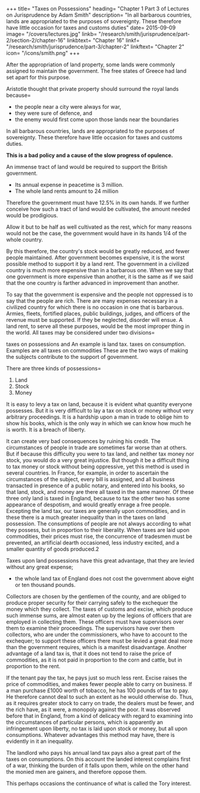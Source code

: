 +++
title=  "Taxes on Possessions"
heading=  "Chapter 1 Part 3 of Lectures on Jurisprudence by Adam Smith"
description=  "In all barbarous countries, lands are appropriated to the purposes of sovereignty. These therefore have little occasion for taxes and customs duties"
date=  2015-09-09
image=  "/covers/lectures.jpg"
linkb=  "/research/smith/jurisprudence/part-2/section-2/chapter-16"
linkbtext=  "Chapter 16"
linkf=  "/research/smith/jurisprudence/part-3/chapter-2"
linkftext=  "Chapter 2"
icon=  "/icons/smith.png"
+++


After the appropriation of land property, some lands were commonly assigned to maintain the government. The free states of Greece had land set apart for this purpose.

Aristotle thought that private property should surround the royal lands because= 
- the people near a city were always for war,
- they were sure of defence, and
- the enemy would first come upon those lands near the boundaries

In all barbarous countries, lands are appropriated to the purposes of sovereignty. These therefore have little occasion for taxes and customs duties.

**This is a bad policy and a cause of the slow progress of opulence.**

An immense tract of land would be required to support the British government.
- Its annual expense in peacetime is 3 million.
- The whole land rents amount to 24 million

Therefore the government must have 12.5% in its own hands. If we further conceive how such a tract of land would be cultivated, the amount needed would be prodigious.

Allow it but to be half as well cultivated as the rest, which for many reasons would not be the case, the government would have in its hands 1/4 of the whole country.

By this therefore, the country's stock would be greatly reduced, and fewer people maintained.
After government becomes expensive, it is the worst possible method to support it by a land rent.
The government in a civilized country is much more expensive than in a barbarous one.
When we say that one government is more expensive than another, it is the same as if we said that the one country is farther advanced in improvement than another.

To say that the government is expensive and the people not oppressed is to say that the people are rich.
There are many expenses necessary in a civilized country for which there is no occasion in one that is barbarous.
Armies, fleets, fortified places, public buildings, judges, and officers of the revenue must be supported.
If they be neglected, disorder will ensue.
A land rent, to serve all these purposes, would be the most improper thing in the world.
All taxes may be considered under two divisions= 

taxes on possessions and
An example is land tax.
taxes on consumption.
Examples are all taxes on commodities
These are the two ways of making the subjects contribute to the support of government.

There are three kinds of possessions= 
1. Land
2. Stock
3. Money

It is easy to levy a tax on land, because it is evident what quantity everyone possesses. But it is very difficult to lay a tax on stock or money without very arbitrary proceedings. It is a hardship upon a man in trade to oblige him to show his books, which is the only way in which we can know how much he is worth. It is a breach of liberty.

It can create very bad consequences by ruining his credit. The circumstances of people in trade are sometimes far worse than at others.
But if because this difficulty you were to tax land, and neither tax money nor stock, you would do a very great injustice.
But though it be a difficult thing to tax money or stock without being oppressive, yet this method is used in several countries.
In France, for example, in order to ascertain the circumstances of the subject, every bill is assigned, and all business transacted in presence of a public notary, and entered into his books, so that land, stock, and money are there all taxed in the same manner.
Of these three only land is taxed in England, because to tax the other two has some appearance of despotism, and would greatly enrage a free people.
Excepting the land tax, our taxes are generally upon commodities, and in these there is a much greater inequality than in the taxes on land possession.
The consumptions of people are not always according to what they possess, but in proportion to their liberality.
When taxes are laid upon commodities, their prices must rise, the concurrence of tradesmen must be prevented, an artificial dearth occasioned, less industry excited, and a smaller quantity of goods produced.2

Taxes upon land possessions have this great advantage, that they are levied without any great expense;
- the whole land tax of England does not cost the government above eight or ten thousand pounds.

Collectors are chosen by the gentlemen of the county, and are obliged to produce proper security for their carrying safely to the exchequer the money which they collect.
The taxes of customs and excise, which produce such immense sums, are almost eaten up by the legions of officers that are employed in collecting them.
These officers must have supervisors over them to examine their proceedings.
The supervisors have over them collectors, who are under the commissioners, who have to account to the exchequer; to support these officers there must be levied a great deal more than the government requires, which is a manifest disadvantage.
Another advantage of a land tax is, that it does not tend to raise the price of commodities, as it is not paid in proportion to the corn and cattle, but in proportion to the rent.

If the tenant pay the tax, he pays just so much less rent. Excise raises the price of commodities, and makes fewer people able to carry on business.
If a man purchase £1000 worth of tobacco, he has 100 pounds of tax to pay.
He therefore cannot deal to such an extent as he would otherwise do.
Thus, as it requires greater stock to carry on trade, the dealers must be fewer, and the rich have, as it were, a monopoly against the poor.
It was observed before that in England, from a kind of delicacy with regard to examining into the circumstances of particular persons, which is apparently an infringement upon liberty, no tax is laid upon stock or money, but all upon consumptions.
Whatever advantages this method may have, there is evidently in it an inequality.

The landlord who pays his annual land tax pays also a great part of the taxes on consumptions.
On this account the landed interest complains first of a war, thinking the burden of it falls upon them, while on the other hand the monied men are gainers, and therefore oppose them.

This perhaps occasions the continuance of what is called the Tory interest.